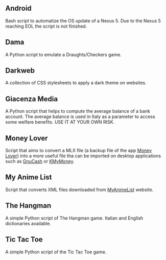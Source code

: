 ## Android
Bash script to automatize the OS update of a Nexus 5. Due to the Nexus 5 reaching EOL the script is not finished.

## Dama
A Python script to emulate a Draughts/Checkers game.

## Darkweb
A collection of CSS stylesheets to apply a dark theme on websites.

## Giacenza Media
A Python script that helps to compute the average balance of a bank account. The average balance is used in Italy as a parameter to access some welfare benefits. USE IT AT YOUR OWN RISK.

## Money Lover
Script that aims to convert a MLX file (a backup file of the app [Money Lover](https://moneylover.me/)) into a more useful file tha can be imported on desktop applications such as [GnuCash](https://www.gnucash.org/) or [KMyMoney](https://www.gnucash.org/).

## My Anime List
Script that converts XML files downloaded from [MyAnimeList](https://myanimelist.net/) website.

## The Hangman
A simple Python script of The Hangman game. Italian and English dictionaries available.

## Tic Tac Toe
A simple Python script of the Tic Tac Toe game.
